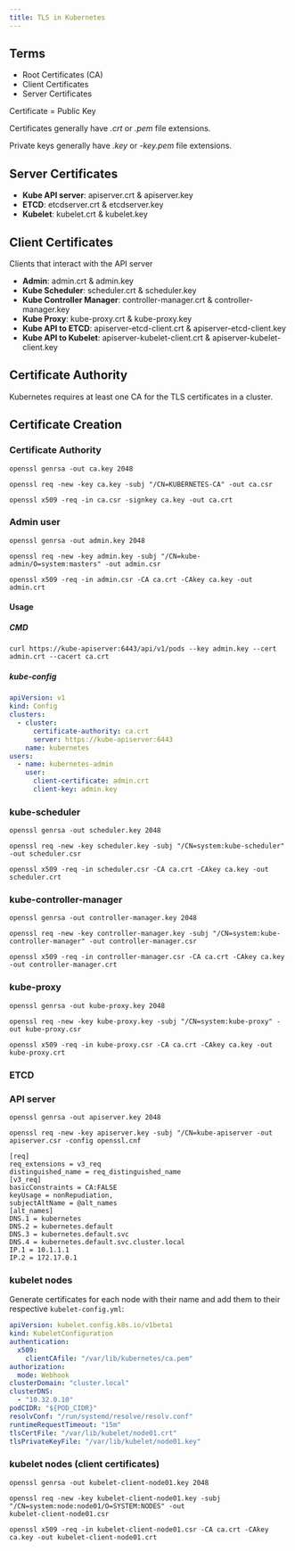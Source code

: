 ```yaml
---
title: TLS in Kubernetes
---
```


## Terms

- Root Certificates (CA)
- Client Certificates
- Server Certificates

Certificate = Public Key

Certificates generally have _.crt_ or _.pem_ file extensions.

Private keys generally have _.key_ or _-key.pem_ file extensions.

## Server Certificates

- **Kube API server**: apiserver.crt & apiserver.key
- **ETCD**: etcdserver.crt & etcdserver.key
- **Kubelet**: kubelet.crt & kubelet.key

## Client Certificates

Clients that interact with the API server

- **Admin**: admin.crt & admin.key
- **Kube Scheduler**: scheduler.crt & scheduler.key
- **Kube Controller Manager**: controller-manager.crt & controller-manager.key
- **Kube Proxy**: kube-proxy.crt & kube-proxy.key
- **Kube API to ETCD**: apiserver-etcd-client.crt & apiserver-etcd-client.key
- **Kube API to Kubelet**: apiserver-kubelet-client.crt & apiserver-kubelet-client.key

## Certificate Authority

Kubernetes requires at least one CA for the TLS certificates in a cluster.

## Certificate Creation

### Certificate Authority

```shell title="Generate the private key"
openssl genrsa -out ca.key 2048
```

```shell title="Certificate Signing Request"
openssl req -new -key ca.key -subj "/CN=KUBERNETES-CA" -out ca.csr
```

```shell title="Sign the certificate"
openssl x509 -req -in ca.csr -signkey ca.key -out ca.crt
```

### Admin user

```shell title="Generate the private key"
openssl genrsa -out admin.key 2048
```

```shell title="Certificate Signing Request"
openssl req -new -key admin.key -subj "/CN=kube-admin/O=system:masters" -out admin.csr
```

```shell title="Sign the certificate"
openssl x509 -req -in admin.csr -CA ca.crt -CAkey ca.key -out admin.crt
```

#### Usage

##### CMD

`curl https://kube-apiserver:6443/api/v1/pods --key admin.key --cert admin.crt --cacert ca.crt`

##### kube-config

```yaml title="kube-config.yml"
apiVersion: v1
kind: Config
clusters:
  - cluster:
      certificate-authority: ca.crt
      server: https://kube-apiserver:6443
    name: kubernetes
users:
  - name: kubernetes-admin
    user: 
      client-certificate: admin.crt
      client-key: admin.key
```

### kube-scheduler

```shell title="Generate the private key"
openssl genrsa -out scheduler.key 2048
```

```shell title="Certificate Signing Request"
openssl req -new -key scheduler.key -subj "/CN=system:kube-scheduler" -out scheduler.csr
```

```shell title="Sign the certificate"
openssl x509 -req -in scheduler.csr -CA ca.crt -CAkey ca.key -out scheduler.crt
```

### kube-controller-manager


```shell title="Generate the private key"
openssl genrsa -out controller-manager.key 2048
```

```shell title="Certificate Signing Request"
openssl req -new -key controller-manager.key -subj "/CN=system:kube-controller-manager" -out controller-manager.csr
```

```shell title="Sign the certificate"
openssl x509 -req -in controller-manager.csr -CA ca.crt -CAkey ca.key -out controller-manager.crt
```

### kube-proxy

```shell title="Generate the private key"
openssl genrsa -out kube-proxy.key 2048
```

```shell title="Certificate Signing Request"
openssl req -new -key kube-proxy.key -subj "/CN=system:kube-proxy" -out kube-proxy.csr
```

```shell title="Sign the certificate"
openssl x509 -req -in kube-proxy.csr -CA ca.crt -CAkey ca.key -out kube-proxy.crt
```

### ETCD

### API server

```shell title="Generate the private key"
openssl genrsa -out apiserver.key 2048
```

```shell title="Certificate Signing Request"
openssl req -new -key apiserver.key -subj "/CN=kube-apiserver -out apiserver.csr -config openssl.cnf
```

```
[req]
req_extensions = v3_req
distinguished_name = req_distinguished_name
[v3_req]
basicConstraints = CA:FALSE
keyUsage = nonRepudiation,
subjectAltName = @alt_names
[alt_names]
DNS.1 = kubernetes
DNS.2 = kubernetes.default
DNS.3 = kubernetes.default.svc
DNS.4 = kubernetes.default.svc.cluster.local
IP.1 = 10.1.1.1
IP.2 = 172.17.0.1
```

### kubelet nodes

Generate certificates for each node with their name and add them to their respective `kubelet-config.yml`:

```yaml
apiVersion: kubelet.config.k8s.io/v1beta1
kind: KubeletConfiguration
authentication:
  x509:
    clientCAfile: "/var/lib/kubernetes/ca.pem"
authorization:
  mode: Webhook
clusterDomain: "cluster.local"
clusterDNS: 
  - "10.32.0.10"
podCIDR: "${POD_CIDR}"
resolvConf: "/run/systemd/resolve/resolv.conf"
runtimeRequestTimeout: "15m"
tlsCertFile: "/var/lib/kubelet/node01.crt"
tlsPrivateKeyFile: "/var/lib/kubelet/node01.key"
```

### kubelet nodes (client certificates)

```shell title="Generate the private key"
openssl genrsa -out kubelet-client-node01.key 2048
```

```shell title="Certificate Signing Request"
openssl req -new -key kubelet-client-node01.key -subj "/CN=system:node:node01/O=SYSTEM:NODES" -out 
kubelet-client-node01.csr
```

```shell title="Sign the certificate"
openssl x509 -req -in kubelet-client-node01.csr -CA ca.crt -CAkey ca.key -out kubelet-client-node01.crt
```
